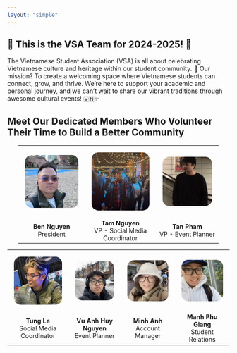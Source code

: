 ```yaml
---
layout: "simple"
---
```


## 🎉 **This is the VSA Team for 2024-2025!** 🎉

The Vietnamese Student Association (VSA) is all about celebrating Vietnamese culture and heritage within our student community. 🌟 Our mission? To create a welcoming space where Vietnamese students can connect, grow, and thrive. We’re here to support your academic and personal journey, and we can’t wait to share our vibrant traditions through awesome cultural events! 🇻🇳✨


## Meet Our Dedicated Members Who Volunteer Their Time to Build a Better Community

<table style="width: 90%; text-align: center; margin-left: auto; margin-right: auto;">
<tr>
    <td style="padding: 15px; text-align: center;">
        <img src="./image/anh-ben.jpg" alt="Ben Nguyen" 
             style="width: 100%; max-width: 300px; height: auto; aspect-ratio: 1/1; object-fit: cover;  aspect-ratio: 1/1; border-radius: 15px" />
    </td>
    <td style="padding: 15px; text-align: center;">
        <img src="./image/tam.jpg" alt="Tam Nguyen" 
             style="width: 100%; max-width: 300px; height: auto; aspect-ratio: 1/1; object-fit: cover;  aspect-ratio: 1/1; border-radius: 15px" />
    </td>
    <td style="padding: 15px; text-align: center;">
        <img src="./image/tan.jpeg" alt="Tan Pham" 
             style="width: 100%; max-width: 300px; height: auto; aspect-ratio: 1/1; object-fit: cover;  aspect-ratio: 1/1; border-radius: 15px" />
    </td>
</tr>
    <tr>
        <td style="text-align: center;"><strong>Ben Nguyen</strong><br/>President</td>
        <td style="text-align: center;"><strong>Tam Nguyen</strong><br/>VP - Social Media Coordinator</td>
        <td style="text-align: center;"><strong>Tan Pham</strong><br/>VP - Event Planner</td>
    </tr>
</table>

<table style="width: 100%; text-align: center; margin-left: auto; margin-right: auto;  aspect-ratio: 1/1">
<tr>
    <td style="padding: 15px; text-align: center;">
        <img src="./image/tung.jpeg" alt="Tung Le" 
             style="width: 100%; max-width: 300px; height: auto; object-fit: cover;  aspect-ratio: 1/1; border-radius: 15px" />
    </td>
    <td style="padding: 15px; text-align: center;">
        <img src="./image/huy.png" alt="Vu Anh Huy Nguyen" 
             style="width: 100%; max-width: 300px; height: auto; object-fit: cover;  aspect-ratio: 1/1; border-radius: 15px" />
    </td>
    <td style="padding: 15px; text-align: center;">
        <img src="./image/alice.jpg" alt="Minh Anh" 
             style="width: 100%; max-width: 300px; height: auto; object-fit: cover;  aspect-ratio: 1/1; border-radius: 15px" />
    </td>
    <td style="padding: 15px; text-align: center;">
        <img src="./image/phu.jpg" alt="Manh Phu Giang" 
             style="width: 100%; max-width: 300px; height: auto; object-fit: cover;  aspect-ratio: 1/1; border-radius: 15px" />
    </td>
</tr>
    <tr>
        <td style="text-align: center;"><strong>Tung Le</strong><br/>Social Media Coordinator</td>
        <td style="text-align: center;"><strong>Vu Anh Huy Nguyen</strong><br/>Event Planner</td>
        <td style="text-align: center;"><strong>Minh Anh</strong><br/>Account Manager</td>
        <td style="text-align: center;"><strong>Manh Phu Giang</strong><br/>Student Relations</td>
    </tr>
</table>